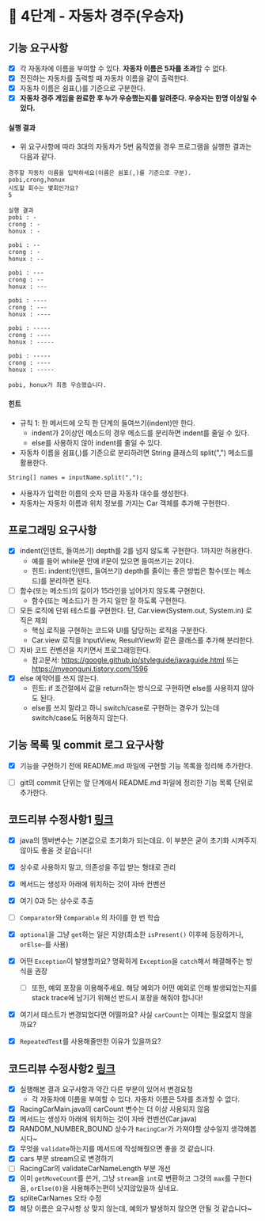 # 🚀 4단계 - 자동차 경주(우승자)

## 기능 요구사항

- [x] 각 자동차에 이름을 부여할 수 있다. **자동차 이름은 5자를 초과**할 수 없다.
- [x] 전진하는 자동차를 출력할 때 자동차 이름을 같이 출력한다.
- [x] 자동차 이름은 쉼표(,)를 기준으로 구분한다.
- [x] **자동차 경주 게임을 완료한 후 누가 우승했는지를 알려준다. 우승자는 한명 이상일 수 있다.**

#### 실행 결과

- 위 요구사항에 따라 3대의 자동차가 5번 움직였을 경우 프로그램을 실행한 결과는 다음과 같다.

```plaintext
경주할 자동차 이름을 입력하세요(이름은 쉼표(,)를 기준으로 구분).
pobi,crong,honux
시도할 회수는 몇회인가요?
5

실행 결과
pobi : -
crong : -
honux : -

pobi : --
crong : -
honux : --

pobi : ---
crong : --
honux : ---

pobi : ----
crong : ---
honux : ----

pobi : -----
crong : ----
honux : -----

pobi : -----
crong : ----
honux : -----

pobi, honux가 최종 우승했습니다.
```

#### 힌트

- 규칙 1: 한 메서드에 오직 한 단계의 들여쓰기(indent)만 한다.
  - indent가 2이상인 메소드의 경우 메소드를 분리하면 indent를 줄일 수 있다.
  - else를 사용하지 않아 indent를 줄일 수 있다.
- 자동차 이름을 쉼표(,)를 기준으로 분리하려면 String 클래스의 split(",") 메소드를 활용한다.

```plaintext
String[] names = inputName.split(",");
```

- 사용자가 입력한 이름의 숫자 만큼 자동차 대수를 생성한다.
- 자동차는 자동차 이름과 위치 정보를 가지는 Car 객체를 추가해 구현한다.

## 프로그래밍 요구사항

- [x] indent(인덴트, 들여쓰기) depth를 2를 넘지 않도록 구현한다. 1까지만 허용한다.
  - 예를 들어 while문 안에 if문이 있으면 들여쓰기는 2이다.
  - 힌트: indent(인덴트, 들여쓰기) depth를 줄이는 좋은 방법은 함수(또는 메소드)를 분리하면 된다.
- [ ] 함수(또는 메소드)의 길이가 15라인을 넘어가지 않도록 구현한다.
  - 함수(또는 메소드)가 한 가지 일만 잘 하도록 구현한다.
- [ ] 모든 로직에 단위 테스트를 구현한다. 단, Car.view(System.out, System.in) 로직은 제외
  - 핵심 로직을 구현하는 코드와 UI를 담당하는 로직을 구분한다.
  - Car.view 로직을 InputView, ResultView와 같은 클래스를 추가해 분리한다.
- [ ] 자바 코드 컨벤션을 지키면서 프로그래밍한다.
  - 참고문서: https://google.github.io/styleguide/javaguide.html 또는 https://myeonguni.tistory.com/1596
- [x] else 예약어를 쓰지 않는다.
  - 힌트: if 조건절에서 값을 return하는 방식으로 구현하면 else를 사용하지 않아도 된다.
  - else를 쓰지 말라고 하니 switch/case로 구현하는 경우가 있는데 switch/case도 허용하지 않는다.

## 기능 목록 및 commit 로그 요구사항

- [x] 기능을 구현하기 전에 README.md 파일에 구현할 기능 목록을 정리해 추가한다.
- [ ] git의 commit 단위는 앞 단계에서 README.md 파일에 정리한 기능 목록 단위로 추가한다.



## 코드리뷰 수정사항1 [링크](https://github.com/next-step/java-racingcar/pull/2552#pullrequestreview-719667271)

- [x] java의 멤버변수는 기본값으로 초기화가 되는데요. 이 부분은 굳이 초기화 시켜주지 않아도 좋을 것 같습니다!
- [x] 상수로 사용하지 말고, 의존성을 주입 받는 형태로 관리
- [x] 메서드는 생성자 아래에 위치하는 것이 자바 컨벤션
- [x] 여기 0과 5는 상수로 추출
- [ ] `Comparator`와 `Comparable` 의 차이를 한 번 학습
- [x] `optional`을 그냥 `get`하는 일은 지양(최소한 `isPresent()` 이후에 등장하거나, `orElse~`를 사용)
- [x] 어떤 `Exception`이 발생할까요? 명확하게 `Exception`을 `catch`해서 해결해주는 방식을 권장
  - [ ] 또한, 예외 포장을 이용해주세요. 해당 예외가 어떤 예외로 인해 발생되었는지를 stack trace에 남기기 위해선 반드시 포장을 해줘야 합니다!
- [x] 여기서 테스트가 변경되었다면 어떨까요? 사실 `carCount`는 이제는 필요없지 않을까요?
- [x] `RepeatedTest`를 사용해줄만한 이유가 있을까요?



## 코드리뷰 수정사항2 [링크](https://github.com/next-step/java-racingcar/pull/2552#pullrequestreview-720300637)

- [x] 실행해본 결과 요구사항과 약간 다른 부분이 있어서 변경요청
  - 각 자동차에 이름을 부여할 수 있다. 자동차 이름은 5자를 초과할 수 없다.
- [x] RacingCarMain.java의 carCount 변수는 더 이상 사용되지 않음
- [x] 메서드는 생성자 아래에 위치하는 것이 자바 컨벤션(Car.java)
- [x] RANDOM_NUMBER_BOUND  상수가  `RacingCar`가 가져야할 상수일지 생각해봅시다~
- [x] 무엇을 `validate`하는지를 메서드에 작성해줬으면 좋을 것 같습니다.
- [x] cars 부분 stream으로 변경하기
- [ ] RacingCar의 validateCarNameLength 부분 개선
- [x] 이미 `getMoveCount`를 쓴거, 그냥 `stream`을 `int`로 변환하고 그것의 `max`를 구한다음, `orElse(0)`을 사용해주는편이 낫지않았을까 싶네요.
- [x] spliteCarNames 오타 수정
- [x] 해당 이름은 요구사항 상 맞지 않는데, 예외가 발생하지 않으면 안될 것 같습니다~
